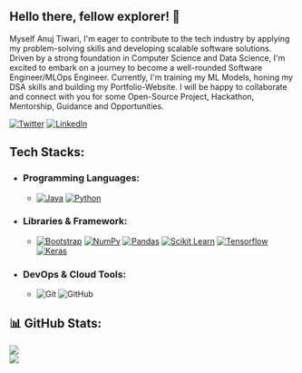 ## Hello there, fellow explorer! 👋
Myself Anuj Tiwari, I'm eager to contribute to the tech industry by applying my problem-solving skills and developing scalable software solutions. Driven by a strong foundation in Computer Science and Data Science, I'm excited to embark on a journey to become a well-rounded Software Engineer/MLOps Engineer. Currently, I'm training my ML Models, honing my DSA skills and building my Portfolio-Website. I will be happy to collaborate and connect with you for some Open-Source Project, Hackathon, Mentorship, Guidance and Opportunities.

[![Twitter](https://img.shields.io/badge/Twitter-%230099cc.svg?logo=twitter&logoColor=white)](https://twitter.com/@aj11anuj)
[![LinkedIn](https://img.shields.io/badge/LinkedIn-%23006399.svg?logo=linkedin&logoColor=white)](https://linkedin.com/in/aj11anuj)




## Tech Stacks:

- ### Programming Languages:
  - <a href="#"><img alt="Java" src="https://img.shields.io/badge/Java%20-%23000000.svg?logo=java&logoColor=white"></a>
  <a href="#"><img alt="Python" src="https://img.shields.io/badge/Python%20-%23000000.svg?logo=python&logoColor=white"></a>

 - ### Libraries & Framework:
   - <a href="#"><img alt="Bootstrap" src="https://img.shields.io/badge/Bootstrap%20-%23730099.svg?logo=Bootstrap&logoColor=white"></a>
<a href="#"><img alt="NumPy" src="https://img.shields.io/badge/Numpy%20-%23997a00.svg?logo=numpy&logoColor=white"></a>
<a href="#"><img alt="Pandas" src="https://img.shields.io/badge/Pandas%20-%231d067a.svg?logo=pandas&logoColor=white"></a>
<a href="#"><img alt="Scikit Learn" src="https://img.shields.io/badge/Scikit Learn%20-%23006bb3.svg?logo=scikit learn&logoColor=white"></a>
<a href="#"><img alt="Tensorflow" src="https://img.shields.io/badge/Tensorflow%20-%23e2481d.svg?logo=tensorflow&logoColor=white"></a>
<a href="#"><img alt="Keras" src="https://img.shields.io/badge/Keras%20-%23b30000.svg?logo=keras&logoColor=white"></a>

 - ### DevOps & Cloud Tools:
   - ![Git](https://img.shields.io/badge/-Git-black?style=flat-square&logo=git)
![GitHub](https://img.shields.io/badge/-GitHub-black?style=flat-square&logo=github)



## 📊 GitHub Stats:
![](https://github-readme-stats.vercel.app/api?username=aj11anuj&theme=dark&hide_border=true&include_all_commits=false&count_private=false)<br/>
![](https://github-readme-streak-stats.herokuapp.com/?user=aj11anuj&theme=dark&hide_border=true)<br/>





